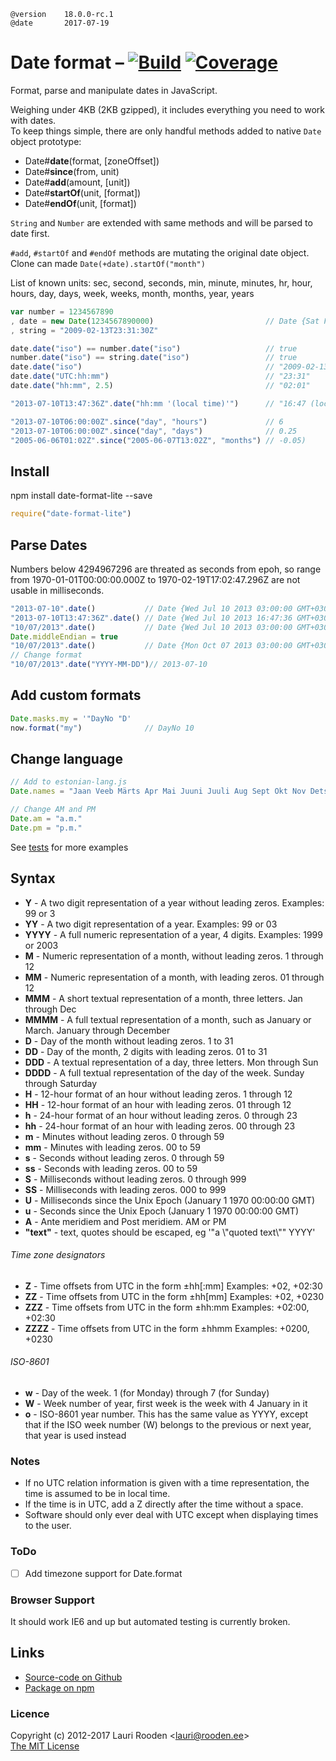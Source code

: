 [1]: https://secure.travis-ci.org/litejs/date-format-lite.png
[2]: https://travis-ci.org/litejs/date-format-lite
[3]: https://coveralls.io/repos/litejs/date-format-lite/badge.png
[4]: https://coveralls.io/r/litejs/date-format-lite
[tests]: https://raw.github.com/litejs/date-format-lite/master/tests/run.js "tests/run.js"


    @version    18.0.0-rc.1
    @date       2017-07-19


Date format &ndash; [![Build][1]][2] [![Coverage][3]][4]
===========

Format, parse and manipulate dates in JavaScript.

Weighing under 4KB (2KB gzipped),
it includes everything you need to work with dates.  
To keep things simple,
there are only handful methods added
to native `Date` object prototype:


 - Date#**date**(format, [zoneOffset])
 - Date#**since**(from, unit)
 - Date#**add**(amount, [unit])
 - Date#**startOf**(unit, [format])
 - Date#**endOf**(unit, [format])


`String` and `Number` are extended with same methods
and will be parsed to date first.

`#add`, `#startOf` and `#endOf` methods are mutating the original date object. Clone can made `Date(+date).startOf("month")`

List of known units: sec, second, seconds, min, minute, minutes, hr, hour, hours, day, days, week, weeks, month, months, year, years

```javascript
var number = 1234567890
, date = new Date(1234567890000)                         // Date {Sat Feb 14 2009 01:31:30 GMT+0200}
, string = "2009-02-13T23:31:30Z"

date.date("iso") == number.date("iso")                   // true
number.date("iso") == string.date("iso")                 // true
date.date("iso")                                         // "2009-02-13T23:31:30Z"
date.date("UTC:hh:mm")                                   // "23:31"
date.date("hh:mm", 2.5)                                  // "02:01"

"2013-07-10T13:47:36Z".date("hh:mm '(local time)'")      // "16:47 (local time)"

"2013-07-10T06:00:00Z".since("day", "hours")             // 6
"2013-07-10T06:00:00Z".since("day", "days")              // 0.25
"2005-06-06T01:02Z".since("2005-06-07T13:02Z", "months") // -0.05)
```

Install
-------

npm install date-format-lite --save

```javascript
require("date-format-lite")
```

Parse Dates
-----------

Numbers below 4294967296 are threated as seconds from epoh,
so range from 1970-01-01T00:00:00.000Z to 1970-02-19T17:02:47.296Z
are not usable in milliseconds.

```javascript
"2013-07-10".date()           // Date {Wed Jul 10 2013 03:00:00 GMT+0300 (EEST)}
"2013-07-10T13:47:36Z".date() // Date {Wed Jul 10 2013 16:47:36 GMT+0300 (EEST)}
"10/07/2013".date()           // Date {Wed Jul 10 2013 03:00:00 GMT+0300 (EEST)}
Date.middleEndian = true
"10/07/2013".date()           // Date {Mon Oct 07 2013 03:00:00 GMT+0300 (EEST)}
// Change format
"10/07/2013".date("YYYY-MM-DD")// 2013-07-10
```


Add custom formats
------------------

```javascript
Date.masks.my = '"DayNo "D'
now.format("my")              // DayNo 10
```

Change language
---------------

```javascript
// Add to estonian-lang.js
Date.names = "Jaan Veeb Märts Apr Mai Juuni Juuli Aug Sept Okt Nov Dets jaanuar veebruar märts aprill mai juuni juuli august september oktoober november detsember P E T K N R L pühapäev esmaspäev teisipäev kolmapäev neljapäev reede laupäev".split(" ")

// Change AM and PM
Date.am = "a.m."
Date.pm = "p.m."
```


See [tests][tests] for more examples

Syntax
------

- **Y**     - A two digit representation of a year without leading zeros. Examples: 99 or 3
- **YY**    - A two digit representation of a year. Examples: 99 or 03
- **YYYY**  - A full numeric representation of a year, 4 digits. Examples: 1999 or 2003
- **M**     - Numeric representation of a month, without leading zeros. 1 through 12
- **MM**    - Numeric representation of a month, with leading zeros. 01 through 12
- **MMM**   - A short textual representation of a month, three letters. Jan through Dec
- **MMMM**  - A full textual representation of a month, such as January or March. January through December
- **D**     - Day of the month without leading zeros. 1 to 31
- **DD**    - Day of the month, 2 digits with leading zeros. 01 to 31
- **DDD**   - A textual representation of a day, three letters. Mon through Sun
- **DDDD**  - A full textual representation of the day of the week. Sunday through Saturday
- **H**     - 12-hour format of an hour without leading zeros. 1 through 12
- **HH**    - 12-hour format of an hour with leading zeros. 01 through 12
- **h**     - 24-hour format of an hour without leading zeros. 0 through 23
- **hh**    - 24-hour format of an hour with leading zeros. 00 through 23
- **m**     - Minutes without leading zeros. 0 through 59
- **mm**    - Minutes with leading zeros. 00 to 59
- **s**     - Seconds without leading zeros. 0 through 59
- **ss**    - Seconds with leading zeros. 00 to 59
- **S**     - Milliseconds without leading zeros. 0 through 999
- **SS**    - Milliseconds with leading zeros. 000 to 999
- **U**     - Milliseconds since the Unix Epoch (January 1 1970 00:00:00 GMT)
- **u**     - Seconds since the Unix Epoch (January 1 1970 00:00:00 GMT)
- **A**     - Ante meridiem and Post meridiem. AM or PM
- **"text"** - text, quotes should be escaped, eg '"a \\"quoted text\\"" YYYY'

###### Time zone designators
- **Z**     - Time offsets from UTC in the form ±hh[:mm] Examples: +02,    +02:30
- **ZZ**    - Time offsets from UTC in the form ±hh[mm] Examples:  +02,    +0230
- **ZZZ**   - Time offsets from UTC in the form ±hh:mm Examples:   +02:00, +02:30
- **ZZZZ**  - Time offsets from UTC in the form ±hhmm Examples:    +0200,  +0230


###### ISO-8601
- **w**     - Day of the week. 1 (for Monday) through 7 (for Sunday)
- **W**     - Week number of year, first week is the week with 4 January in it
- **o**     - ISO-8601 year number. This has the same value as YYYY,
except that if the ISO week number (W) belongs to the previous or next year,
that year is used instead

### Notes

- If no UTC relation information is given with a time representation, the time is assumed to be in local time.
- If the time is in UTC, add a Z directly after the time without a space.
- Software should only ever deal with UTC except when displaying times to the user.

### ToDo

- [ ] Add timezone support for Date.format

### Browser Support

It should work IE6 and up but automated testing is currently broken.


Links
-----

-   [Source-code on Github](https://github.com/litejs/date-format-lite)
-   [Package on npm](https://npmjs.org/package/date-format-lite)

### Licence

Copyright (c) 2012-2017 Lauri Rooden &lt;lauri@rooden.ee&gt;  
[The MIT License](http://lauri.rooden.ee/mit-license.txt)


